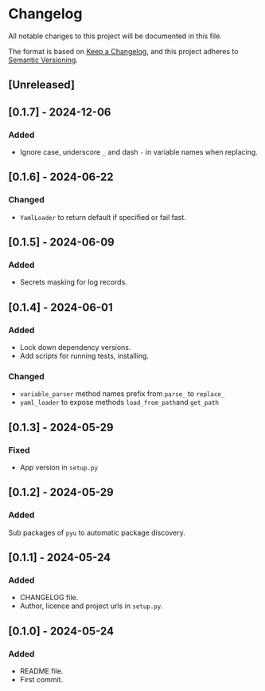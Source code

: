 # Changelog

All notable changes to this project will be documented in this file.

The format is based on [Keep a Changelog](https://keepachangelog.com/en/1.1.0/),
and this project adheres to [Semantic Versioning](https://semver.org/spec/v2.0.0.html).

## [Unreleased]

## [0.1.7] - 2024-12-06

### Added

- Ignore case, underscore `_` and dash `-` in variable names when replacing.

## [0.1.6] - 2024-06-22

### Changed

- `YamlLoader` to return default if specified or fail fast.

## [0.1.5] - 2024-06-09

### Added

- Secrets masking for log records.

## [0.1.4] - 2024-06-01

### Added

- Lock down dependency versions.
- Add scripts for running tests, installing.

### Changed

- `variable_parser` method names prefix from `parse_` to `replace_`
- `yaml_loader` to expose methods `load_from_path`and `get_path`

## [0.1.3] - 2024-05-29

### Fixed

- App version in `setup.py`

## [0.1.2] - 2024-05-29

### Added

Sub packages of `pyu` to automatic package discovery.

## [0.1.1] - 2024-05-24

### Added

- CHANGELOG file.
- Author, licence and project urls in `setup.py`.

## [0.1.0] - 2024-05-24

### Added

- README file.
- First commit.